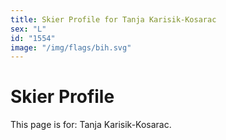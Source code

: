 ```yaml
---
title: Skier Profile for Tanja Karisik-Kosarac
sex: "L"
id: "1554"
image: "/img/flags/bih.svg" 
---
```


# Skier Profile

This page is for: Tanja Karisik-Kosarac.
    